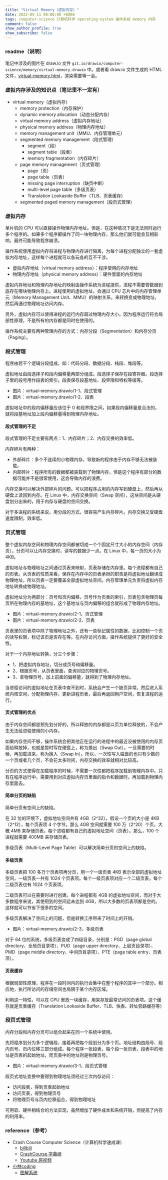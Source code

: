 ```yaml
---
title: "Virtual Memory（虚拟内存）"
date: 2022-05-11 08:00:00 +0800
tags: computer-science 计算机科学 operating-system 操作系统 memory 内存
comment: false
show_author_profile: true
show_subscribe: false
---
```


### readme（说明）

笔记中涉及的图片在 draw.io 文件 `git.io/drawio/computer-science/memory/virtual-memory.drawio` 中。或者看 draw.io 文件生成的 HTML 文件，[virtual-memory.html](/image/computer-science/memory/virtual-memory.drawio.html)，渲染需要等一会。

### 虚拟内存涉及的知识点（笔记里不一定有）

- virtual memory（虚拟内存）
  - memory protection（内存保护）
  - dynamic memory allocation（动态分配内存）
  - virtual memory address（虚拟内存地址）
  - physical memory address（物理内存地址）
  - memory management unit（MMU、内存管理单元）
  - segmented memory management（段式管理）
    - segment（段）
    - segment table（段表）
    - memory fragmentation（内存碎片）
  - page memory management（页式管理）
    - page（页）
    - page table（页表）
    - missing page interruption（缺页中断）
    - multi-level page table（多级页表）
    - Translation Lookaside Buffer（TLB、页表缓存）
  - segmented paged memory management（段页式管理）

### 虚拟内存

单片机的 CPU 可以直接操作物理内存地址。但是，在这种情况下是无法同时运行多个程序的。如果多个程序都操作了同一块物理内存，那么他们就可能会互相影响，最终可能导致程序崩溃。

操作系统使用虚拟内存将进程与物理内存进行隔离，为每个进程分配独立的一套虚拟内存地址，这样每个进程就可以各玩各的互不干涉。

- 虚拟内存地址（virtual memory address）：程序使用的内存地址
- 物理内存地址（physical memory address）：硬件里面的内存地址

虚拟内存地址和物理内存地址的映射由操作系统为进程提供，进程不需要管数据到底存在哪块物理内存上。进程使用的虚拟地址，会通过 CPU 芯片中的内存管理单元（Memory Management Unit、MMU）的映射关系，来转换变成物理地址，然后再通过物理地址访问内存。

另外，虚拟内存可以使得进程的运行内存超过物理内存大小。因为程序运行符合局部性原理，不是所有的内存都是同时在使用的。

操作系统主要有两种管理内存的方式：内存分段（Segmentation）和内存分页（Paging）。

### 段式管理

程序由若干个逻辑分段组成，如：代码分段、数据分段、栈段、堆段等。

虚拟地址由段选择子和段内偏移量两部分组成。段选择子保存在段寄存器。段选择子里的段号用作段表的索引。段表保存段基地址、段界限和特权等级等。

- 图片：virtual-memory.drawio/1-1、段式管理
- 图片：virtual-memory.drawio/1-2、段表

虚拟地址中的段内偏移量应该位于 0 和段界限之间，如果段内偏移量是合法的，就将段基地址加上段内偏移量得到物理内存地址。

#### 段式管理的不足

段式管理的不足主要有两点：1、内存碎片；2、内存交换的效率低。

内存碎片有两种：

- 外部碎片：多个不连续的小物理内存，导致新的程序由于内存不够无法被装载。
- 内部碎片：程序所有的数据都被装载到了物理内存，但是这个程序有部分的数据可能并不是很常使用，这会导致内存的浪费。

内存交换可以解决外部碎片的问题。可以把程序占用的内存写到硬盘上，然后再从硬盘上读回到内存。在 Linux 中，内存交换空间（Swap 空间），这块空间是从硬盘划分出来的，用于内存与硬盘的空间交换。

对于多进程的系统来说，用分段的方式，很容易产生内存碎片。内存交换又受硬盘速度限制，效率低。

### 页式管理

整个虚拟内存空间和物理内存空间都被切成一个个固定尺寸大小的内存空间（内存页）。分页可以让内存交换时，读写的数据少一点。在 Linux 中，每一页的大小为 4KB。

虚拟地址与物理地址之间通过页表来映射，页表存储在内存里。每个进程都有自己的页表。从页表的性质来看，保存在内存中的页表承担的职责是将虚拟地址翻译成物理地址，所以页表一定要覆盖全部虚拟地址空间。内存管理单元负责将虚拟内存地址转换成物理地址。

虚拟地址分为两部分：页号和页内偏移。页号作为页表的索引，页表包含物理页每页所在物理内存的基地址，这个基地址与页内偏移的组合就形成了物理内存地址。

- 图片：virtual-memory.drawio/2-1、页式管理
- 图片：virtual-memory.drawio/2-2、页表

页表里的页表项中除了物理地址之外，还有一些标记属性的数据，比如控制一个页的读写权限，标记该页是否存在等。在内存访问方面，操作系统提供了更好的安全性。

对于一个内存地址转换，分三个步骤：

- 1、把虚拟内存地址，切分成页号和偏移量。
- 2、根据页号，从页表里面，查询对应的物理页号。
- 3、拿物理页号，加上前面的偏移量，就得到了物理内存地址。

当进程访问的虚拟地址在页表中查不到时，系统会产生一个缺页异常。然后进入系统内核空间，分配物理内存，更新进程页表，最后再返回用户空间，恢复进程的运行。

#### 页式管理的优点

由于内存空间都是预先划分好的，所以释放的内存都是以页为单位释放的，不会产生无法给进程使用的小内存。

如果内存空间不够，操作系统会把其他正在运行的进程中的最近没被使用的内存页面给释放掉，也就是暂时写在硬盘上，称为换出（Swap Out）。一旦需要的时候，再加载进来，称为换入（Swap In）。所以，一次性写入磁盘的也只有少数的一个页或者几个页，不会花太多时间，内存交换的效率就相对比较高。

分页的方式使得在加载程序的时候，不需要一次性都把程序加载到物理内存中。只有在程序运行中，需要用到对应虚拟内存页里面的指令和数据时，再加载到物理内存里面去。

#### 简单分页的缺陷

简单分页有空间上的缺陷。

在 32 位的环境下，虚拟地址空间共有 4GB（2^32）。假设一个页的大小是 4KB（2^12），每个页表项 4 个字节。那么 4GB 空间就需要 100 万（2^20）个页，大概 4MB 来存储页表。每个进程都有自己的虚拟地址空间（页表）。那么，100 个进程就需要 400MB 来存储页表。

多级页表（Multi-Level Page Table）可以解决简单分页的空间上的缺陷。

#### 多级页表

多级页表把 100 多万个页表项再分页，用一个一级页表 4KB 表示全部的虚拟地址空间，一级页表一共有 1024 个页表项。每个一级页表项对应一个二级页表，每个二级页表也有 1024 个页表项。

二级页表可以在需要时进行创建。每个进程都有 4GB 的虚拟地址空间，而对于大多数程序来说，其使用到的空间远未达到 4GB，所以大多数的页表项都是空的。这样就可以节省下很多的空间。

多级页表解决了空间上的问题，但是转换工序带来了时间上的开销。

- 图片：virtual-memory.drawio/2-3、多级页表

对于 64 位的系统，多级页表变成了四级目录，分别是：PGD（page global directory、全局页目录项）、PUD（page upper directory、上层页目录项）、PMD（page middle directory、中间页目录项）、PTE（page table entry、页表项）。

#### 页表缓存

根据局部性原理，程序在一段时间内的执行会集中在整个程序的其中一个部分。相应地，执行所访问的存储空间也局限于某个内存区域。

利用这一特性，可以在 CPU 里放一块缓存，用来存放最常访问的页表项。这个缓存就是页表缓存（Translation Lookaside Buffer、TLB、快表、转址旁路缓存等）

### 段页式管理

内存分段和内存分页可以组合起来在同一个系统中使用。

先将程序划分为多个逻辑段，接着再把每个段划分为多个页。地址结构由段号、段内页号、页内位移三部分组成。每个程序一张段表，每个段一张页表，段表中的地址是页表的起始地址，而页表中的地址则是物理页号。

- 图片：virtual-memory.drawio/3-1、段页式管理

段页式地址变换中要得到物理地址须经过三次内存访问：

- 访问段表，得到页表起始地址
- 访问页表，得到物理页号
- 将物理页号与页内位移组合，得到物理地址

可用软、硬件相结合的方法实现，虽然增加了硬件成本和系统开销，但提高了内存的利用率。

### reference（参考）

- Crash Course Computer Science（计算机科学速成课）
  - [bilibili](https://www.bilibili.com/video/BV1EW411u7th)
  - [CrashCourse 字幕组](https://github.com/1c7/crash-course-computer-science-chinese)
  - [Youtube 原视频](https://www.youtube.com/playlist?list=PL8dPuuaLjXtNlUrzyH5r6jN9ulI)
- [小林coding](https://xiaolincoding.com/)
  - [图解系统](https://xiaolincoding.com/os/)
